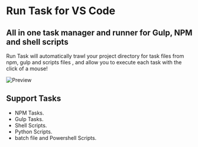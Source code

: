 # Run Task for VS Code



## All in one task manager and runner for Gulp, NPM and shell scripts

Run Task will automatically trawl your project directory for task files from npm, gulp and scripts files , and allow you to execute each task with the click of a mouse!


![Preview](https://jqsc.github.io/resources/images/runtask.gif)


## Support Tasks

- NPM Tasks.
- Gulp Tasks.
- Shell Scripts.
- Python Scripts.
- batch file and Powershell Scripts.


